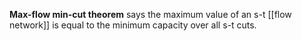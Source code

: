 **Max-flow min-cut theorem** says the maximum value of an s-t [[flow network]] is equal to the minimum capacity over all s-t cuts.
